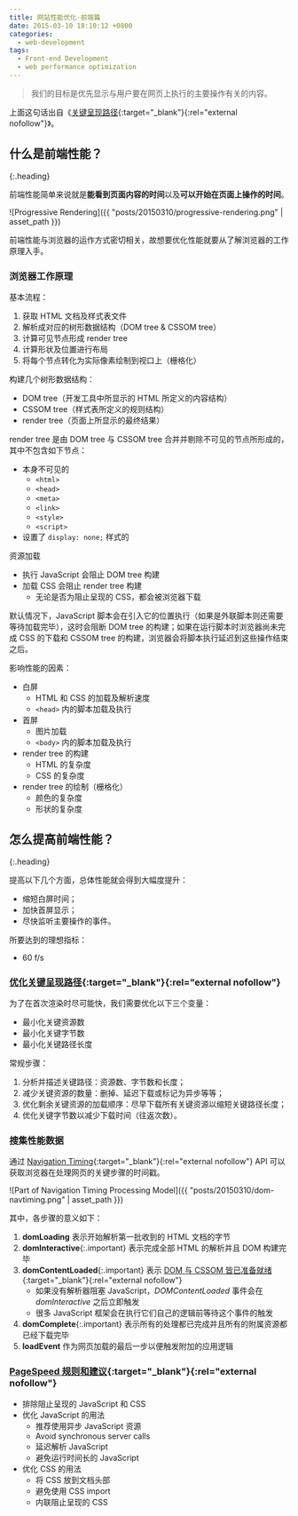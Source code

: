 ```yaml
---
title: 网站性能优化·前端篇
date: 2015-03-10 18:10:12 +0800
categories:
  - web-development
tags:
  - Front-end Development
  - web performance optimization
---
```

> 我们的目标是优先显示与用户要在网页上执行的主要操作有关的内容。

上面这句话出自《[关键呈现路径](https://developers.google.com/web/fundamentals/performance/critical-rendering-path/){:target="_blank"}{:rel="external nofollow"}》。

## 什么是前端性能？
{:.heading}

前端性能简单来说就是**能看到页面内容的时间**以及**可以开始在页面上操作的时间**。

![Progressive Rendering]({{ "posts/20150310/progressive-rendering.png" | asset_path }})

前端性能与浏览器的运作方式密切相关，故想要优化性能就要从了解浏览器的工作原理入手。

### 浏览器工作原理

基本流程：

1. 获取 HTML 文档及样式表文件
2. 解析成对应的树形数据结构（DOM tree & CSSOM tree）
3. 计算可见节点形成 render tree
4. 计算形状及位置进行布局
5. 将每个节点转化为实际像素绘制到视口上（栅格化）

构建几个树形数据结构：

- DOM tree（开发工具中所显示的 HTML 所定义的内容结构）
- CSSOM tree（样式表所定义的规则结构）
- render tree（页面上所显示的最终结果）

render tree 是由 DOM tree 与 CSSOM tree 合并并剔除不可见的节点所形成的，其中不包含如下节点：

- 本身不可见的
    - `<html>`
    - `<head>`
    - `<meta>`
    - `<link>`
    - `<style>`
    - `<script>`
- 设置了 `display: none;` 样式的

资源加载

- 执行 JavaScript 会阻止 DOM tree 构建
- 加载 CSS 会阻止 render tree 构建
    - 无论是否为阻止呈现的 CSS，都会被浏览器下载

默认情况下，JavaScript 脚本会在引入它的位置执行（如果是外联脚本则还需要等待加载完毕），这时会阻断 DOM tree 的构建；如果在运行脚本时浏览器尚未完成 CSS 的下载和 CSSOM tree 的构建，浏览器会将脚本执行延迟到这些操作结束之后。

影响性能的因素：

- 白屏
    - HTML 和 CSS 的加载及解析速度
    - `<head>` 内的脚本加载及执行
- 首屏
    - 图片加载
    - `<body>` 内的脚本加载及执行
- render tree 的构建
    - HTML 的复杂度
    - CSS 的复杂度
- render tree 的绘制（栅格化）
    - 颜色的复杂度
    - 形状的复杂度

## 怎么提高前端性能？
{:.heading}

提高以下几个方面，总体性能就会得到大幅度提升：

- 缩短白屏时间；
- 加快首屏显示；
- 尽快监听主要操作的事件。

所要达到的理想指标：

- 60 f/s

### [优化关键呈现路径](https://developers.google.com/web/fundamentals/performance/critical-rendering-path/optimizing-critical-rendering-path){:target="_blank"}{:rel="external nofollow"}

为了在首次渲染时尽可能快，我们需要优化以下三个变量：

- 最小化关键资源数
- 最小化关键字节数
- 最小化关键路径长度

常规步骤：

1. 分析并描述关键路径：资源数、字节数和长度；
2. 减少关键资源的数量：删掉、延迟下载或标记为异步等等；
3. 优化剩余关键资源的加载顺序：尽早下载所有关键资源以缩短关键路径长度；
4. 优化关键字节数以减少下载时间（往返次数）。

### 搜集性能数据

通过 [Navigation Timing](http://www.w3.org/TR/navigation-timing-2/#processing-model){:target="_blank"}{:rel="external nofollow"} API 可以获取浏览器在处理网页的关键步骤的时间戳。

![Part of Navigation Timing Processing Model]({{ "posts/20150310/dom-navtiming.png" | asset_path }})

其中，各步骤的意义如下：

1. **domLoading** 表示开始解析第一批收到的 HTML 文档的字节
2. **domInteractive**{:.important} 表示完成全部 HTML 的解析并且 DOM 构建完毕
3. **domContentLoaded**{:.important} 表示 [DOM 与 CSSOM 皆已准备就绪](http://calendar.perfplanet.com/2012/deciphering-the-critical-rendering-path/){:target="_blank"}{:rel="external nofollow"}
    - 如果没有解析器阻塞 JavaScript，*DOMContentLoaded* 事件会在 *domInteractive* 之后立即触发
    - 很多 JavaScript 框架会在执行它们自己的逻辑前等待这个事件的触发
4. **domComplete**{:.important} 表示所有的处理都已完成并且所有的附属资源都已经下载完毕
5. **loadEvent** 作为网页加载的最后一步以便触发附加的应用逻辑

### [PageSpeed 规则和建议](https://developers.google.com/web/fundamentals/performance/critical-rendering-path/page-speed-rules-and-recommendations/){:target="_blank"}{:rel="external nofollow"}

- 排除阻止呈现的 JavaScript 和 CSS
- 优化 JavaScript 的用法
    - 推荐使用异步 JavaScript 资源
    - Avoid synchronous server calls
    - 延迟解析 JavaScript
    - 避免运行时间长的 JavaScript
- 优化 CSS 的用法
    - 将 CSS 放到文档头部
    - 避免使用 CSS import
    - 内联阻止呈现的 CSS
